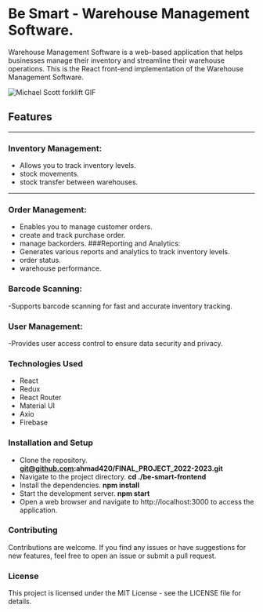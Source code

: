 # Be Smart - Warehouse Management Software.

Warehouse Management Software is a web-based application that helps businesses manage their inventory and streamline their warehouse operations.
This is the React front-end implementation of the Warehouse Management Software.

![Michael Scott forklift GIF](https://tenor.com/view/michael-scott-forklift-steve-carell-fall-damage-gif-16756148 "Michael Scott forklift")
## Features
****
### Inventory Management: 
- Allows you to track inventory levels.
- stock movements.
- stock transfer between warehouses.
***
### Order Management: 
- Enables you to manage customer orders.
- create and track purchase order.
- manage backorders.
###Reporting and Analytics:
- Generates various reports and analytics to track inventory levels.
- order status.
- warehouse performance.

### Barcode Scanning:
-Supports barcode scanning for fast and accurate inventory tracking.

### User Management:
-Provides user access control to ensure data security and privacy.


### Technologies Used
- React 
- Redux
- React Router
- Material UI
- Axio
- Firebase

### Installation and Setup
- Clone the repository.
**git@github.com:ahmad420/FINAL_PROJECT_2022-2023.git**
- Navigate to the project directory.
**cd ./be-smart-frontend**
- Install the dependencies.
**npm install**
- Start the development server.
**npm start**
- Open a web browser and navigate to http://localhost:3000 to access the application.

### Contributing
Contributions are welcome.
If you find any issues or have suggestions for new features, feel free to open an issue or submit a pull request.

### License
This project is licensed under the MIT License - see the LICENSE file for details.
